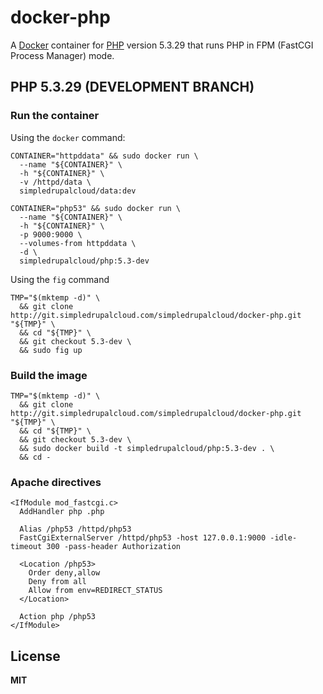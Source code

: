 # docker-php

A [Docker](https://docker.com/) container for [PHP](http://php.net/) version 5.3.29 that runs PHP in FPM (FastCGI Process Manager) mode.

## PHP 5.3.29 (DEVELOPMENT BRANCH)

### Run the container

Using the `docker` command:

    CONTAINER="httpddata" && sudo docker run \
      --name "${CONTAINER}" \
      -h "${CONTAINER}" \
      -v /httpd/data \
      simpledrupalcloud/data:dev

    CONTAINER="php53" && sudo docker run \
      --name "${CONTAINER}" \
      -h "${CONTAINER}" \
      -p 9000:9000 \
      --volumes-from httpddata \
      -d \
      simpledrupalcloud/php:5.3-dev
      
Using the `fig` command

    TMP="$(mktemp -d)" \
      && git clone http://git.simpledrupalcloud.com/simpledrupalcloud/docker-php.git "${TMP}" \
      && cd "${TMP}" \
      && git checkout 5.3-dev \
      && sudo fig up

### Build the image

    TMP="$(mktemp -d)" \
      && git clone http://git.simpledrupalcloud.com/simpledrupalcloud/docker-php.git "${TMP}" \
      && cd "${TMP}" \
      && git checkout 5.3-dev \
      && sudo docker build -t simpledrupalcloud/php:5.3-dev . \
      && cd -

### Apache directives

    <IfModule mod_fastcgi.c>
      AddHandler php .php

      Alias /php53 /httpd/php53
      FastCgiExternalServer /httpd/php53 -host 127.0.0.1:9000 -idle-timeout 300 -pass-header Authorization

      <Location /php53>
        Order deny,allow
        Deny from all
        Allow from env=REDIRECT_STATUS
      </Location>

      Action php /php53
    </IfModule>

## License

**MIT**
